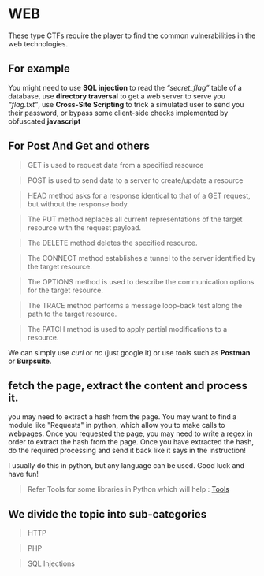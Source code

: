 ﻿# WEB
These type CTFs require the player to find the common vulnerabilities in the web technologies.

## For example
You might need to use **SQL injection** to read the *“secret_flag”* table of a database, use **directory traversal** to get a web server to serve you *“flag.txt”*, use **Cross-Site Scripting** to trick a simulated user to send you their password, or bypass some client-side checks implemented by obfuscated **javascript**


## For Post And Get and others
> GET is used to request data from a specified resource

> POST is used to send data to a server to create/update a resource

> HEAD method asks for a response identical to that of a GET request, but without the response body.

> The PUT method replaces all current representations of the target resource with the request payload.

> The DELETE method deletes the specified resource.

> The CONNECT method establishes a tunnel to the server identified by the target resource.

> The OPTIONS method is used to describe the communication options for the target resource.

> The TRACE method performs a message loop-back test along the path to the target resource.

> The PATCH method is used to apply partial modifications to a resource.

We can simply use *curl* or *nc* (just google it) or use tools such as **Postman** or **Burpsuite**.

## fetch the page, extract the content and process it.
you may need to extract a hash from the page. You may want to find a module like "Requests" in python, which allow you to make calls to webpages. Once you requested the page, you may need to write a regex in order to extract the hash from the page. Once you have extracted the hash, do the required processing and send it back like it says in the instruction!

I usually do this in python, but any language can be used. Good luck and have fun!
> Refer Tools for some libraries in Python which will help : [Tools](https://github.com/SaiHarshaK/CTF/tree/master/TypesOfCTFs/Web/Tools)

## We divide the topic into sub-categories

> HTTP

> PHP

> SQL Injections
